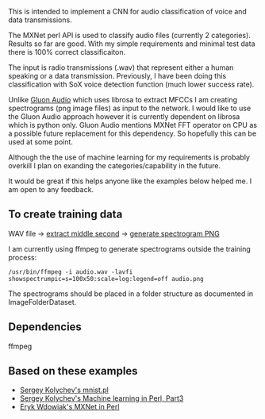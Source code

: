 This is intended to implement a CNN for audio classification of voice and data transmissions.

The MXNet perl API is used to classify audio files (currently 2 categories).   Results so far are good.  With my simple requirements and minimal test data there is 100% correct classificaiton.

The input is radio transmissions (.wav) that represent either a human speaking or a data transmission.   Previously, I have been doing this classification with SoX voice detection function (much lower success rate).

Unlike [Gluon Audio](https://cwiki.apache.org/confluence/display/MXNET/Gluon+-+Audio) which uses librosa to extract MFCCs I am creating spectrograms (png image files) as input to the network.   I would like to use the Gluon Audio approach however it is currently dependent on librosa which is python only.   Gluon Audio mentions MXNet FFT operator on CPU as a possible future replacement for this dependency.  So hopefully this can be used at some point.

Although the the use of machine learning for my requirements is probably overkill I plan on exanding the categories/capability in the future.

It would be great if this helps anyone like the examples below helped me.  I am open to any feedback.

To create training data
-----------------------

WAV file -> [extract middle second](https://github.com/john-/xmit_mxnet/blob/master/samples/461.205_1533495682.wav) -> [generate spectrogram PNG](https://github.com/john-/xmit_mxnet/blob/master/samples/461.205_1533495682.wav.png)

I am currently using ffmpeg to generate spectrograms outside the training process:

`/usr/bin/ffmpeg -i audio.wav -lavfi showspectrumpic=s=100x50:scale=log:legend=off audio.png`

The spectrograms should be placed in a folder structure as documented in ImageFolderDataset.

Dependencies
------------

ffmpeg


Based on these examples
-----------------------
- [Sergey Kolychev's mnist.pl](https://github.com/apache/incubator-mxnet/blob/master/perl-package/AI-MXNet/examples/gluon/mnist.pl)
- [Sergey Kolychev's Machine learning in Perl, Part3](http://blogs.perl.org/users/sergey_kolychev/2017/10/machine-learning-in-perl-part3-deep-convolutional-generative-adversarial-network.html)
- [Eryk Wdowiak's MXNet in Perl](https://www.doviak.net/pages/mxnet/mxnet_p05.shtml)